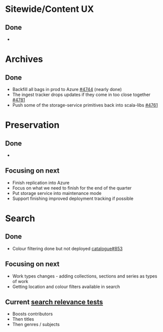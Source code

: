 # Sitewide/Content UX
## Done
- 


# Archives
## Done
- Backfill all bags in prod to Azure [#4744](https://github.com/wellcomecollection/platform/issues/4744) (nearly done)
- The ingest tracker drops updates if they come in too close together [#4781](https://github.com/wellcomecollection/platform/issues/4781)
- Push some of the storage-service primitives back into scala-libs [#4761](https://github.com/wellcomecollection/platform/issues/4761)


# Preservation 
## Done
- 

## Focusing on next
- Finish replication into Azure
- Focus on what we need to finish for the end of the quarter
- Put storage service into maintenance mode
- Support finishing improved deployment tracking if possible


# Search
## Done
- Colour filtering done but not deployed [catalogue#853](https://github.com/wellcomecollection/catalogue/issues/853)

## Focusing on next
- Work types changes - adding collections, sections and series as types of work
- Getting location and colour filters available in search

## Current [search relevance tests](https://docs.wellcomecollection.org/catalogue/search/tests)
- Boosts contributors
- Then titles
- Then genres / subjects
